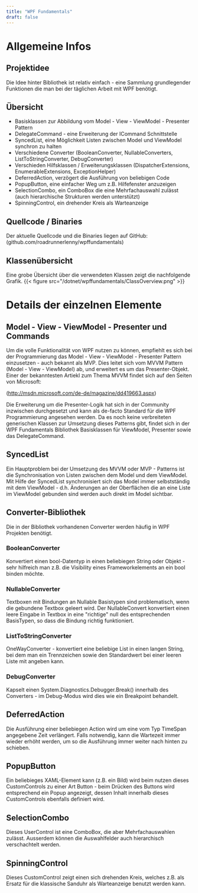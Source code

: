 ```yaml
---
title: "WPF Fundamentals"
draft: false
---
```


# Allgemeine Infos

## Projektidee

Die Idee hinter Bibliothek ist relativ einfach - eine Sammlung grundlegender Funktionen die man bei der täglichen Arbeit mit WPF benötigt. 

## Übersicht

- Basisklassen zur Abbildung vom Model - View - ViewModel - Presenter Pattern
- DelegateCommand - eine Erweiterung der ICommand Schnittstelle
- SyncedList, eine Möglichkeit Listen zwischen Model und ViewModel synchron zu halten
- Verschiedene Converter (BooleanConverter, NullableConverters, ListToStringConverter, DebugConverter)
- Verschieden Hilfsklassen / Erweiterungsklassen (DispatcherExtensions, EnumerableExtensions, ExceptionHelper)
- DeferredAction, verzögert die Ausführung von beliebigen Code
- PopupButton, eine einfacher Weg um z.B. Hilfefenster anzuzeigen
- SelectionCombo, ein ComboBox die eine Mehrfachauswahl zulässt (auch hierarchische Strukturen werden unterstützt)
- SpinningControl, ein drehender Kreis als Warteanzeige

## Quellcode / Binaries

Der aktuelle Quellcode und die Binaries liegen auf GitHub: (github.com/roadrunnerlenny/wpffundamentals)

## Klassenübersicht

Eine grobe Übersicht über die verwendeten Klassen zeigt die nachfolgende Grafik.
{{< figure src="/dotnet/wpffundamentals/ClassOverview.png" >}}

# Details der einzelnen Elemente

## Model - View - ViewModel - Presenter und Commands

Um die volle Funktionalität von WPF nutzen zu können, empfiehlt es sich bei der Programmierung das Model - View - ViewModel - Presenter Pattern einzusetzen - auch bekannt als MVP. Dies leitet sich vom MVVM Pattern (Model - View - ViewModel) ab, und erweitert es um das Presenter-Objekt. 
Einer der bekanntesten Artiekl zum Thema MVVM findet sich auf den Seiten von Microsoft: 

(http://msdn.microsoft.com/de-de/magazine/dd419663.aspx)

Die Erweiterung um die Presenter-Logik hat sich in der Community inzwischen durchgesetzt und kann als de-facto Standard für die WPF Programmierung angesehen werden. 
Da es noch keine verbreiteten generischen Klassen zur Umsetzung dieses Patterns gibt, findet sich in der WPF Fundamentals Bibliothek Basisklassen für ViewModel, Presenter sowie das DelegateCommand. 

## SyncedList

Ein Hauptproblem bei der Umsetzung des MVVM oder MVP - Patterns ist die Synchronisation von Listen zwischen dem Model und dem ViewModel. Mit Hilfe der SyncedList synchronisiert sich das Model immer selbstständig mit dem ViewModel - d.h. Änderungen an der Oberflächen die an eine Liste im ViewModel gebunden sind werden auch direkt im Model sichtbar. 

## Converter-Bibliothek

Die in der Bibliothek vorhandenen Converter werden häufig in WPF Projekten benötigt.

### BooleanConverter

Konvertiert einen bool-Datentyp in einen beliebiegen String oder Objekt - sehr hilfreich  man z.B. die Visibility eines Frameworkelements an ein bool binden möchte.

### NullableConverter

Textboxen mit Bindungen an Nullable Basistypen sind problematisch, wenn die gebundene Textbox geleert wird. Der NullableConvert konvertiert einen leere Eingabe in Textbox in eine "richtige" null des entsprechenden BasisTypen, so dass die Bindung richtig funktioniert.

### ListToStringConverter

OneWayConverter - konvertiert eine beliebige List in einen langen String, bei dem man ein Trennzeichen sowie den Standardwert bei einer leeren Liste mit angeben kann. 

### DebugConverter

Kapselt einen System.Diagnostics.Debugger.Break() innerhalb des Converters - im Debug-Modus wird dies wie ein Breakpoint behandelt. 

## DeferredAction

Die Ausführung einer beliebiegen Action wird um eine vom Typ TimeSpan angegebene Zeit verlängert. Falls notwendig, kann die Wartezeit immer wieder erhöht werden, um so die Ausführung immer weiter nach hinten zu schieben. 

## PopupButton

Ein beliebieges XAML-Element kann (z.B. ein Bild) wird beim nutzen dieses CustomControls zu einer Art Button - beim Drücken des Buttons wird entsprechend ein Popup angezeigt, dessen Inhalt innerhalb dieses CustomControls ebenfalls definiert wird. 

## SelectionCombo

Dieses UserControl ist eine ComboBox, die aber Mehrfachauswahlen zulässt. Ausserdem können die Auswahlfelder auch hierarchisch verschachtelt werden. 

## SpinningControl

Dieses CustomControl zeigt einen sich drehenden Kreis, welches z.B. als Ersatz für die klassische Sanduhr als Warteanzeige benutzt werden kann.